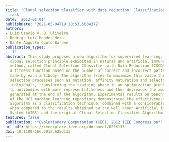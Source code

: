 ```yaml
---
title: 'Clonal selection classifier with data reduction: Classification as an optimization
  task'
date: '2012-01-01'
publishDate: '2021-05-04T19:20:53.563437Z'
authors:
- Luiz Otavio V. B. Oliveira
- Rodrigo Luiz Mendes Mota
- Dante Augusto Couto Barone
publication_types:
- '1'
abstract: This study proposes a new algorithm for supervised learning, based on the
  clonal selection principle exhibited in natural and artificial immune systems. The
  method, called Clonal Selection Classifier with Data Reduction (CSCDR), utilizes
  a fitness function based on the number of correct and incorrect pattern classifications
  made by each antibody. The algorithm tries to maximize this value through clonal
  selection processes such as mutation, affinity maturation and selection of the best
  individuals, transforming the training phase in an optimization problem. This leads
  to antibodies with more representativeness and thus decreases the amount of prototypes
  generated at the end of the algorithm. Experimental results on benchmark datasets
  of the UCI machine learning repository demonstrated the effectiveness of the CSCDR
  algorithm as a classification technique, combined with a considerable data reduction
  when compared to the results obtained by the well known Artificial Immune Recognition
  System (AIRS) and the original Clonal Selection Classifier Algorithm (CSCA).
featured: false
publication: '*Evolutionary Computation (CEC), 2012 IEEE Congress on*'
url_pdf: https://ieeexplore.ieee.org/document/6256133
doi: 10.1109/CEC.2012.6256133
---
```


